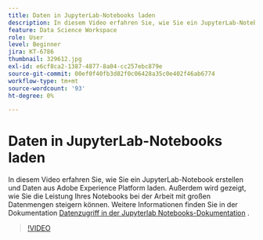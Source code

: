 ```yaml
---
title: Daten in JupyterLab-Notebooks laden
description: In diesem Video erfahren Sie, wie Sie ein JupyterLab-Notebook erstellen und Daten aus Adobe Experience Platform laden. Außerdem wird gezeigt, wie Sie die Leistung Ihres Notebooks bei der Arbeit mit großen Datenmengen steigern können.
feature: Data Science Workspace
role: User
level: Beginner
jira: KT-6786
thumbnail: 329612.jpg
exl-id: e6cf8ca2-1387-4877-8a04-cc257ebc879e
source-git-commit: 00ef0f40fb3d82f0c06428a35c0e402f46ab6774
workflow-type: tm+mt
source-wordcount: '93'
ht-degree: 0%

---
```


# Daten in JupyterLab-Notebooks laden

In diesem Video erfahren Sie, wie Sie ein JupyterLab-Notebook erstellen und Daten aus Adobe Experience Platform laden. Außerdem wird gezeigt, wie Sie die Leistung Ihres Notebooks bei der Arbeit mit großen Datenmengen steigern können. Weitere Informationen finden Sie in der Dokumentation [Datenzugriff in der Jupyterlab Notebooks-Dokumentation](https://experienceleague.adobe.com/docs/experience-platform/data-science-workspace/jupyterlab/access-notebook-data.html) .

>[!VIDEO](https://video.tv.adobe.com/v/329612?learn=on)
